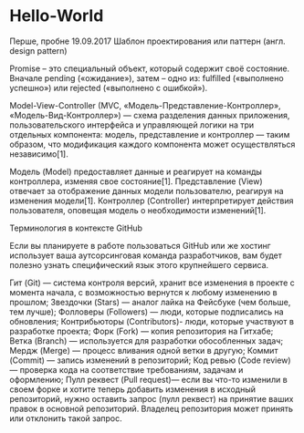 # Hello-World
Перше, пробне
19.09.2017
Шаблон проектирования или паттерн (англ. design pattern)

Promise – это специальный объект, который содержит своё состояние. 
Вначале pending («ожидание»), затем – одно из: fulfilled («выполнено успешно») 
или rejected («выполнено с ошибкой»).

Model-View-Controller (MVC, «Модель-Представление-Контроллер», «Модель-Вид-Контроллер») — 
схема разделения данных приложения, пользовательского интерфейса и управляющей логики 
на три отдельных компонента: модель, представление и контроллер — таким образом, 
что модификация каждого компонента может осуществляться независимо[1].

Модель (Model) предоставляет данные и реагирует на команды контроллера, изменяя свое состояние[1].
Представление (View) отвечает за отображение данных модели пользователю, реагируя на изменения модели[1].
Контроллер (Controller) интерпретирует действия пользователя, оповещая модель о необходимости изменений[1].

Терминология в контексте GitHub

Если вы планируете в работе пользоваться GitHub или же хостинг использует ваша аутсорсинговая команда 
разработчиков, вам будет полезно узнать специфический язык этого крупнейшего сервиса.

Гит (Git) — система контроля версий, хранит все изменения в проекте с момента начала, с возможностью 
вернутся к любому изменению в прошлом;
Звездочки (Stars) — аналог лайка на Фейсбуке (чем больше, тем лучше);
Фолловеры (Followers) — люди, которые подписались на обновления;
Контрибьюторы (Contributors)- люди, которые участвуют в разработке проекта;
Форк (Fork) — копия репозитория на Гитхабе;
Ветка (Branch) — используется для разработки обособленных задач;
Мердж (Merge) — процесс вливания одной ветки в другую;
Коммит (Commit) — запись изменений в репозиторий;
Код ревью (Code review) — проверка кода на соответствие требованиям, задачам и оформлению;
Пулл реквест (Pull request)— если вы что-то изменили в своем форке и хотите теперь добавить изменения в 
исходный репозиторий, нужно оставить запрос (пулл реквест) на принятие ваших правок в основной 
репозиторий. Владелец репозитория может принять или отклонить такой запрос.
